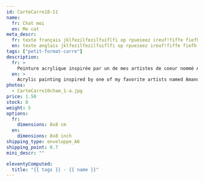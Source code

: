 ```yaml
---
id: CarteCarre10-11
name:
  fr: Chat moi
  en: Me cat
meta_descr:
  fr: texte français jklfezilfezilfuiflfi op rpueieez ireuf!fiffe fiefh hfhslfhsfh dfhds fdsfdsifdshfids
  en: texte anglais jklfezilfezilfuiflfi op rpueieez ireuf!fiffe fiefh hfhslfhsfh dfhds fdsfdsifdshfids
tags: ["petit-format-carre"]
description:
  fr: >
    Peinture acrylique inspirée par un de mes artistes de coeur nommé Amano Yoshitaka, en apposant les traits de ce couple à l'encre de chine, contrastant avec le fond coloré.
  en: >
    Acrylic painting inspired by one of my favorite artists named Amano Yoshitaka, applying the features of this couple in Indian ink, contrasting with the colored background.
photos:
  - CarteCarre10cham_1-a.jpg
price: 1.50
stock: 8
weight: 5
options:
  fr:
    dimensions: 8x8 cm
  en:
    dimensions: 8x8 inch
shipping_type: enveloppe_A6
shipping_point: 0.7
mini_descr: ""

eleventyComputed:
  title: "{{ tags }} - {{ name }}"
---
```

